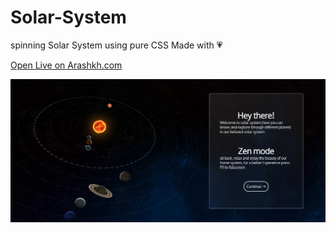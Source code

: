 # Solar-System
spinning Solar System using pure CSS
Made with 💗

[Open Live on Arashkh.com ](https://arashkh.com/Projects/SolarSystem/)

![alt text](https://github.com/ArashkKH/Solar-System/blob/main/assets/Screenshot%202022-07-10%20184502.jpg)
